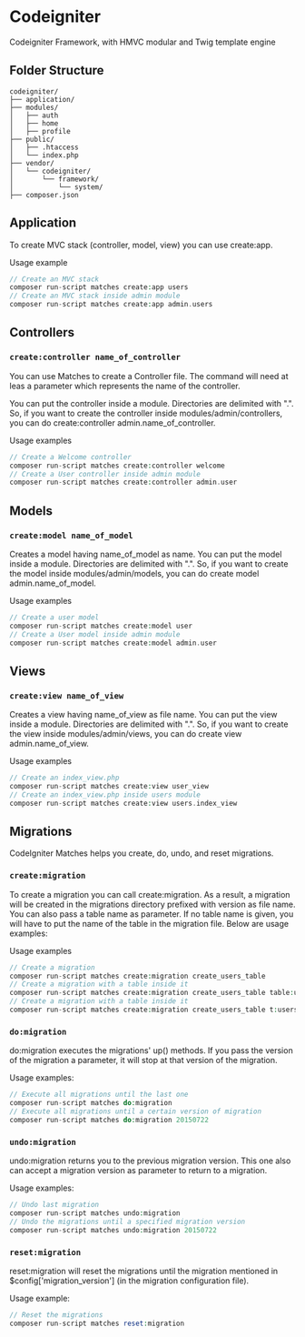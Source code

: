 # Codeigniter
Codeigniter Framework, with HMVC modular and Twig template engine
## Folder Structure

```
codeigniter/
├── application/
├── modules/
│   ├── auth
│   ├── home
│   ├── profile
├── public/
│   ├── .htaccess
│   └── index.php
├── vendor/
│   └── codeigniter/
│       └── framework/
│           └── system/
├── composer.json

```


## Application

To create MVC stack (controller, model, view) you can use create:app.

Usage example

```php
// Create an MVC stack
composer run-script matches create:app users
// Create an MVC stack inside admin module
composer run-script matches create:app admin.users
```

## Controllers

### `create:controller name_of_controller`

You can use Matches to create a Controller file. The command will need at leas a parameter which represents the name of the controller.

You can put the controller inside a module. Directories are delimited with ".". So, if you want to create the controller inside modules/admin/controllers, you can do create:controller admin.name_of_controller.

Usage examples

```php
// Create a Welcome controller
composer run-script matches create:controller welcome
// Create a User controller inside admin module
composer run-script matches create:controller admin.user
```

## Models

### `create:model name_of_model`

Creates a model having name_of_model as name. You can put the model inside a module. Directories are delimited with ".". So, if you want to create the model inside modules/admin/models, you can do create model admin.name_of_model.

Usage examples

```php
// Create a user model
composer run-script matches create:model user
// Create a User model inside admin module
composer run-script matches create:model admin.user
```

## Views

### `create:view name_of_view`

Creates a view having name_of_view as file name. You can put the view inside a module. Directories are delimited with ".". So, if you want to create the view inside modules/admin/views, you can do create view admin.name_of_view.

Usage examples

```php
// Create an index_view.php
composer run-script matches create:view user_view
// Create an index_view.php inside users module
composer run-script matches create:view users.index_view
```

## Migrations

CodeIgniter Matches helps you create, do, undo, and reset migrations.

### `create:migration`

To create a migration you can call create:migration. As a result, a migration will be created in the migrations directory prefixed with version as file name. You can also pass a table name as parameter. If no table name is given, you will have to put the name of the table in the migration file. Below are usage examples:

Usage examples

```php
// Create a migration
composer run-script matches create:migration create_users_table
// Create a migration with a table inside it
composer run-script matches create:migration create_users_table table:users
// Create a migration with a table inside it
composer run-script matches create:migration create_users_table t:users
```

### `do:migration`

do:migration executes the migrations' up() methods. If you pass the version of the migration a parameter, it will stop at that version of the migration.

Usage examples:

```php
// Execute all migrations until the last one
composer run-script matches do:migration
// Execute all migrations until a certain version of migration
composer run-script matches do:migration 20150722
```

### `undo:migration`

undo:migration returns you to the previous migration version. This one also can accept a migration version as parameter to return to a migration.

Usage examples:

```php
// Undo last migration
composer run-script matches undo:migration
// Undo the migrations until a specified migration version
composer run-script matches undo:migration 20150722
```

### `reset:migration`

reset:migration will reset the migrations until the migration mentioned in $config['migration_version'] (in the migration configuration file).

Usage example:

```php
// Reset the migrations
composer run-script matches reset:migration
```
